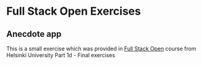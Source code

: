 # Full Stack Open Exercises

## Anecdote app

This is a small exercise which was provided in [Full Stack Open](https://fullstackopen.com/en/) course from Helsinki University
Part 1d - Final exercises
